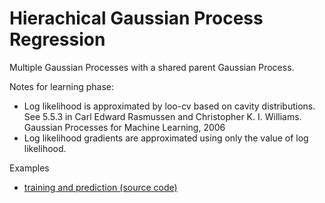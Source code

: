 # Hierachical Gaussian Process Regression

Multiple Gaussian Processes with a shared parent Gaussian Process.

Notes for learning phase:
  * Log likelihood is approximated by loo-cv based on cavity distributions. See 5.5.3 in Carl Edward Rasmussen and Christopher K. I. Williams. Gaussian Processes for Machine Learning, 2006
  * Log likelihood gradients are approximated using only the value of log likelihood.

Examples
  * [training and prediction (source code)](https://github.com/danielkorzekwa/bayes-scala-gp/blob/master/src/test/scala/dk/gp/hgpr/hgprPredictTest.scala)